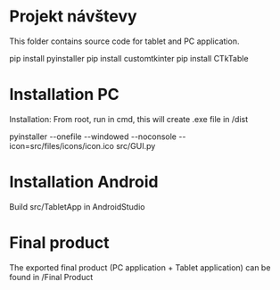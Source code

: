# Projekt návštevy

This folder contains source code for tablet and PC application.

pip install pyinstaller
pip install customtkinter
pip install CTkTable

# Installation PC 
Installation:
From root, run in cmd, this will create .exe file in /dist

pyinstaller --onefile --windowed --noconsole --icon=src/files/icons/icon.ico src/GUI.py

# Installation Android
Build src/TabletApp in AndroidStudio


# Final product
The exported final product (PC application + Tablet application) can be found in /Final Product

